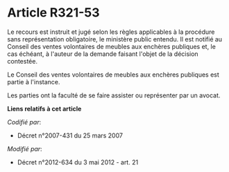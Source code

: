 # Article R321-53

Le recours est instruit et jugé selon les règles applicables à la procédure sans représentation obligatoire, le ministère
public entendu. Il est notifié au Conseil des ventes volontaires de meubles aux enchères publiques et, le cas échéant, à
l'auteur de la demande faisant l'objet de la décision contestée.

Le Conseil des ventes volontaires de meubles aux enchères publiques est partie à l'instance.

Les parties ont la faculté de se faire assister ou représenter par un avocat.

**Liens relatifs à cet article**

_Codifié par_:

  - Décret n°2007-431 du 25 mars 2007

_Modifié par_:

  - Décret n°2012-634 du 3 mai 2012 - art. 21
